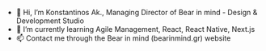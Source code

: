 - 👋 Hi, I’m Konstantinos Ak., Managing Director of Bear in mind - Design & Development Studio
- 🌱 I’m currently learning Agile Management, React, React Native, Next.js
- 📫 Contact me through the Bear in mind (bearinmind.gr) website

<!---
haggardon/haggardon is a ✨ special ✨ repository because its `README.md` (this file) appears on your GitHub profile.
You can click the Preview link to take a look at your changes.
--->
